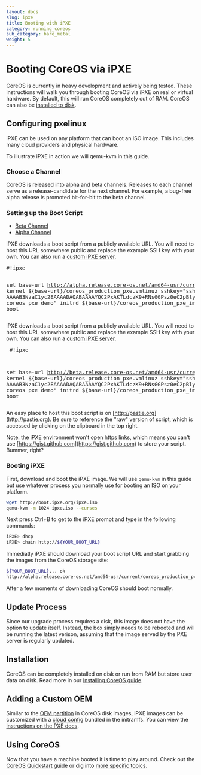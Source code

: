 ```yaml
---
layout: docs
slug: ipxe
title: Booting with iPXE
category: running_coreos
sub_category: bare_metal
weight: 5
---
```


# Booting CoreOS via iPXE

CoreOS is currently in heavy development and actively being tested. These instructions will walk you through booting CoreOS via iPXE on real or virtual hardware. By default, this will run CoreOS completely out of RAM. CoreOS can also be [installed to disk]({{site.url}}/docs/running-coreos/bare-metal/installing-to-disk).

## Configuring pxelinux

iPXE can be used on any platform that can boot an ISO image.
This includes many cloud providers and physical hardware.

To illustrate iPXE in action we will qemu-kvm in this guide.

### Choose a Channel

CoreOS is released into alpha and beta channels. Releases to each channel serve as a release-candidate for the next channel. For example, a bug-free alpha release is promoted bit-for-bit to the beta channel.

### Setting up the Boot Script

<div id="ipxe-create">
  <ul class="nav nav-tabs">
    <li class="active"><a href="#beta-create" data-toggle="tab">Beta Channel</a></li>
    <li><a href="#alpha-create" data-toggle="tab">Alpha Channel</a></li>
  </ul>
  <div class="tab-content coreos-docs-image-table">
    <div class="tab-pane" id="alpha-create">
      <p>iPXE downloads a boot script from a publicly available URL. You will need to host this URL somewhere public and replace the example SSH key with your own. You can also run a <a href="https://github.com/kelseyhightower/coreos-ipxe-server">custom iPXE server</a>.</p>
      <pre>
#!ipxe

set base-url http://alpha.release.core-os.net/amd64-usr/current
kernel ${base-url}/coreos_production_pxe.vmlinuz sshkey="ssh-rsa AAAAB3NzaC1yc2EAAAADAQABAAAAYQC2PxAKTLdczK9+RNsGGPsz0eC2pBlydBEcrbI7LSfiN7Bo5hQQVjki+Xpnp8EEYKpzu6eakL8MJj3E28wT/vNklT1KyMZrXnVhtsmOtBKKG/++odpaavdW2/AU0l7RZiE= coreos pxe demo"
initrd ${base-url}/coreos_production_pxe_image.cpio.gz
boot</pre>
    </div>
    <div class="tab-pane active" id="beta-create">
      <p>iPXE downloads a boot script from a publicly available URL. You will need to host this URL somewhere public and replace the example SSH key with your own. You can also run a <a href="https://github.com/kelseyhightower/coreos-ipxe-server">custom iPXE server</a>.</p>
      <pre>
#!ipxe

set base-url http://beta.release.core-os.net/amd64-usr/current
kernel ${base-url}/coreos_production_pxe.vmlinuz sshkey="ssh-rsa AAAAB3NzaC1yc2EAAAADAQABAAAAYQC2PxAKTLdczK9+RNsGGPsz0eC2pBlydBEcrbI7LSfiN7Bo5hQQVjki+Xpnp8EEYKpzu6eakL8MJj3E28wT/vNklT1KyMZrXnVhtsmOtBKKG/++odpaavdW2/AU0l7RZiE= coreos pxe demo"
initrd ${base-url}/coreos_production_pxe_image.cpio.gz
boot</pre>
    </div>
  </div>
</div>

An easy place to host this boot script is on [http://pastie.org](http://pastie.org). Be sure to reference the "raw" version of script, which is accessed by clicking on the clipboard in the top right.

Note: the iPXE environment won't open https links, which means you can't use [https://gist.github.com](https://gist.github.com) to store your script. Bummer, right?


### Booting iPXE

First, download and boot the iPXE image.
We will use `qemu-kvm` in this guide but use whatever process you normally use for booting an ISO on your platform.

```sh
wget http://boot.ipxe.org/ipxe.iso
qemu-kvm -m 1024 ipxe.iso --curses
```

Next press Ctrl+B to get to the iPXE prompt and type in the following commands:

```sh
iPXE> dhcp
iPXE> chain http://${YOUR_BOOT_URL}
```

Immediatly iPXE should download your boot script URL and start grabbing the images from the CoreOS storage site:

```sh
${YOUR_BOOT_URL}... ok
http://alpha.release.core-os.net/amd64-usr/current/coreos_production_pxe.vmlinuz... 98%
```

After a few moments of downloading CoreOS should boot normally.

## Update Process

Since our upgrade process requires a disk, this image does not have the option to update itself. Instead, the box simply needs to be rebooted and will be running the latest verison, assuming that the image served by the PXE server is regularly updated.

## Installation

CoreOS can be completely installed on disk or run from RAM but store user data on disk. Read more in our [Installing CoreOS guide]({{site.url}}/docs/running-coreos/bare-metal/booting-with-pxe/#installation).

## Adding a Custom OEM

Similar to the [OEM partition][oem] in CoreOS disk images, iPXE images can be customized with a [cloud config][cloud-config] bundled in the initramfs. You can view the [instructions on the PXE docs]({{site.url}}/docs/running-coreos/bare-metal/booting-with-pxe/#adding-a-custom-oem).

[oem]: {{site.url}}/docs/sdk-distributors/distributors/notes-for-distributors/#image-customization
[cloud-config]: {{site.url}}/docs/cluster-management/setup/cloudinit-cloud-config/

## Using CoreOS

Now that you have a machine booted it is time to play around.
Check out the [CoreOS Quickstart]({{site.url}}/docs/quickstart) guide or dig into [more specific topics]({{site.url}}/docs).
